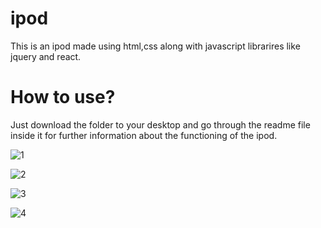 # ipod
This is an ipod made using html,css along with javascript librarires like jquery and react.
# How to use?
Just download the folder to your desktop and go through the readme file inside it for further information about the functioning of the ipod.

![1](https://user-images.githubusercontent.com/71940036/166113414-d57a156f-b6f5-4e97-adbf-82f97be18ec0.png)

![2](https://user-images.githubusercontent.com/71940036/166113420-a00141e1-b06d-47fa-9d8c-8e09de2893c0.png)

![3](https://user-images.githubusercontent.com/71940036/166113423-6198e6d6-b79f-4c05-b25e-e767ee2cce86.png)

![4](https://user-images.githubusercontent.com/71940036/166113425-8d6fac85-f4d4-45dd-96ea-359d0682bbb2.png)
